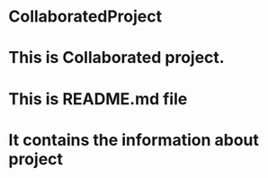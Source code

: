 # CollaboratedProject
# This is Collaborated project. 
# This is README.md file
# It contains the information about project